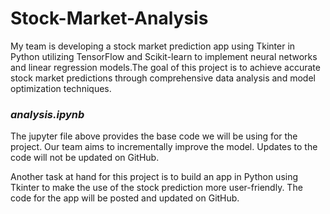 # Stock-Market-Analysis
My team is developing a stock market prediction app using Tkinter in Python utilizing TensorFlow and Scikit-learn to implement neural networks and linear regression models.The goal of this project is to achieve accurate stock market predictions through comprehensive data analysis and model optimization techniques.

### _analysis.ipynb_
The jupyter file above provides the base code we will be using for the project. Our team aims to incrementally improve the model. Updates to the code will not be updated on GitHub.

Another task at hand for this project is to build an app in Python using Tkinter to make the use of the stock prediction more user-friendly. The code for the app will be posted and updated on GitHub.
